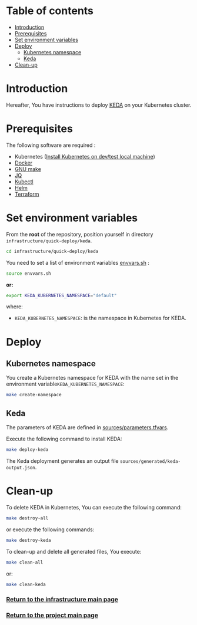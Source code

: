# Table of contents

- [Introduction](#introduction)
- [Prerequisites](#prerequisites)
- [Set environment variables](#set-environment-variables)
- [Deploy](#deploy)
    - [Kubernetes namespace](#kubernetes-namespace)
    - [Keda](#keda)
- [Clean-up](#clean-up)

# Introduction

Hereafter, You have instructions to deploy [KEDA](https://keda.sh/) on your Kubernetes cluster.

# Prerequisites

The following software are required :

* Kubernetes ([Install Kubernetes on dev/test local machine](docs/k3s.md))
* [Docker](https://docs.docker.com/engine/install/)
* [GNU make](https://www.gnu.org/software/make/)
* [JQ](https://stedolan.github.io/jq/download/)
* [Kubectl](https://kubernetes.io/docs/tasks/tools/install-kubectl-linux/)
* [Helm](https://helm.sh/docs/intro/install/)
* [Terraform](https://learn.hashicorp.com/tutorials/terraform/install-cli)

# Set environment variables

From the **root** of the repository, position yourself in directory `infrastructure/quick-deploy/keda`.

```bash
cd infrastructure/quick-deploy/keda
```

You need to set a list of environment variables [envvars.sh](envvars.sh) :

```bash
source envvars.sh
```

**or:**

```bash
export KEDA_KUBERNETES_NAMESPACE="default"
```

where:

- `KEDA_KUBERNETES_NAMESPACE`: is the namespace in Kubernetes for KEDA.

# Deploy

## Kubernetes namespace

You create a Kubernetes namespace for KEDA with the name set in the environment
variable`KEDA_KUBERNETES_NAMESPACE`:

```bash
make create-namespace
```

## Keda

The parameters of KEDA are defined in [sources/parameters.tfvars](sources/parameters.tfvars).

Execute the following command to install KEDA:

```bash
make deploy-keda
```

The Keda deployment generates an output file `sources/generated/keda-output.json`.

# Clean-up

To delete KEDA in Kubernetes, You can execute the following command:

```bash
make destroy-all
```

or execute the following commands:

```bash
make destroy-keda 
```

To clean-up and delete all generated files, You execute:

```bash
make clean-all
```

or:

```bash
make clean-keda 
``` 

### [Return to the infrastructure main page](../../README.md)

### [Return to the project main page](../../../README.md)



